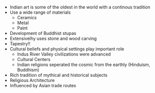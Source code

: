 
- Indian art is some of the oldest in the world with a continous tradition
- Use a wide range of materials
	- Ceramics
	- Metal
	- Paint
- Development of Buddhist stupas
- Extensivelhy uses stone and wood carving
- Tapestry!!
- Cultural beliefs and physical settings play important role
	- Indus River Valley civilizations were advanced
	- Cultural Centers
	- Indian religions seperated the cosmic from the earthly (Hinduism, Buddhism)
- Rich tradition of mythical and historical subjects
- Religious Architecture
- Influenced by Asian trade routes



